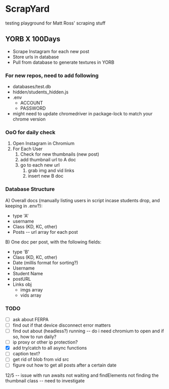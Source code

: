 # ScrapYard
testing playground for Matt Ross' scraping stuff

## YORB X 100Days 
- Scrape Instagram for each new post
- Store urls in database
- Pull from database to generate textures in YORB

### For new repos, need to add following
- databases/test.db
- hidden/students_hidden.js
- .env
    - ACCOUNT
    - PASSWORD
- might need to update chromedriver in package-lock to match your chrome version

### OoO for daily check
1. Open Instagram in Chromium
2. For Each User
    1. Check for new thumbnails (new post)
    2. add thumbnail url to A doc
    3. go to each new url
        1. grab img and vid links
        2. insert new B doc

### Database Structure
A) Overall docs (manually listing users in script incase students drop, and keeping in .env?):
- type 'A'
- username
- Class (KD, KC, other)
- Posts -- url array for each post

B) One doc per post, with the following fields: 
- type 'B'
- Class (KD, KC, other)
- Date (millis format for sorting?)
- Username
- Student Name
- postURL
- Links obj
    - imgs array
    - vids array


### TODO
- [ ] ask about FERPA
- [ ] find out if that device disconnect error matters
- [ ] find out about (headless?) running -- do i need chromium to open and if so, how to run daily?
- [ ] ip proxy or other ip protection?
- [X] add try/catch to all async functions
- [ ] caption text?
- [ ] get rid of blob from vid src
- [ ] figure out how to get all posts after a certain date

12/5 -- issue with run awaits not waiting and findElements not finding the thumbnail class -- need to investigate
